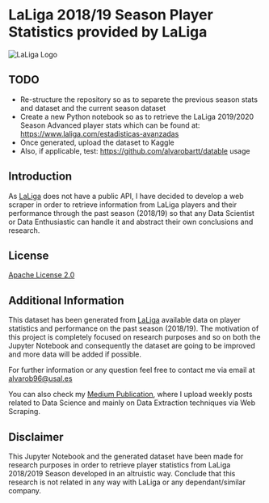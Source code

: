 # LaLiga 2018/19 Season Player Statistics provided by LaLiga

![LaLiga Logo](https://i.pinimg.com/originals/94/65/06/946506cc3f1012cbcb3a616ad71ce084.png)

## TODO

- Re-structure the repository so as to separete the previous season stats and dataset and the current season dataset
- Create a new Python notebook so as to retrieve the LaLiga 2019/2020 Season Advanced player stats which can be found at: https://www.laliga.com/estadisticas-avanzadas
- Once generated, upload the dataset to Kaggle
- Also, if applicable, test: https://github.com/alvarobartt/datable usage

## Introduction

As [LaLiga](https://www.laliga.es/) does not have a public API, I have decided to develop a web scraper in order to retrieve information from LaLiga players and their performance through the past season (2018/19) so that any Data Scientist or Data Enthusiastic can handle it and abstract their own conclusions and research. 

## License

[Apache License 2.0](https://github.com/alvarob96/LaLiga-2018-19-Dataset/blob/master/LICENSE)

## Additional Information

This dataset has been generated from [LaLiga](https://www.laliga.es/) available data on player statistics and performance on the past season (2018/19). The motivation of this project is completely focused on research purposes and so on both the Jupyter Notebook and consequently the dataset are going to be improved and more data will be added if possible.

For further information or any question feel free to contact me via email at alvarob96@usal.es

You can also check my [Medium Publication](https://medium.com/research-studies-by-alvaro-bartolome), where I upload weekly posts related to Data Science and mainly on Data Extraction techniques via Web Scraping.

## Disclaimer

This Jupyter Notebook and the generated dataset have been made for research purposes in order to retrieve player statistics from LaLiga 2018/2019 Season developed in an altruistic way. Conclude that this research is not related in any way with LaLiga or any dependant/similar company.
